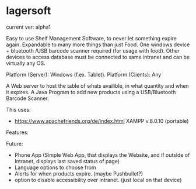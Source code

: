 
# lagersoft 
current ver: alpha1

Easy to use Shelf Management Software, to never let something expire again. Expandable to many more things than just Food. 
One windows device + bluetooth /USB barcode scanner required (for usage with food). Other devices to access database must be connected to same intranet and can be virtually any OS.

Platform (Server): Windows (f.ex. Tablet).
Platform (Clients): Any

A Web server to host the table of whats availible, in what quantity and when it expires.
A Java Program to add new products using a USB/Bluetooth Barcode Scanner.

This uses:
  - https://www.apachefriends.org/de/index.html XAMPP v.8.0.10 (portable)

Features:

Future:
  - Phone App (Simple Web App, that displays the Website, and if outside of Intranet, displays last saved status of page)
  - Language options to choose from
  - Alerts for when products expire. (maybe Pushbullet?)
  - option to disable accessibility over intranet. (just local on that device)
